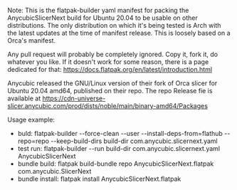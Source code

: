 Note:
This is the flatpak-builder yaml manifest for packing the AnycubicSlicerNext 
build for Ubuntu 20.04 to be usable on other distributions. The only 
distribution on which it's being tested is Arch with the latest updates at 
the time of manifest release. This is loosely based on a Orca's manifest.

Any pull request will probably be completely ignored. Copy it, fork it, do 
whatever you like. If it doesn't work for some reason, there is a page
dedicated for that: https://docs.flatpak.org/en/latest/introduction.html

Anycubic released the GNU/Linux version of their fork of Orca slicer for
Ubuntu 20.04 amd64, published on their repo. The repo Release fie is 
available at
https://cdn-universe-slicer.anycubic.com/prod/dists/noble/main/binary-amd64/Packages

Usage example:
- buld:
  flatpak-builder --force-clean --user --install-deps-from=flathub --repo=repo --keep-build-dirs  build-dir com.anycubic.slicernext.yaml
- test run:
  flatpak-builder --run build-dir com.anycubic.slicernext.yaml AnycubicSlicerNext
- bundle build:
  flatpak build-bundle repo AnycubicSlicerNext.flatpak com.anycubic.SlicerNext
- bundle install:
  flatpak install AnycubicSlicerNext.flatpak  

